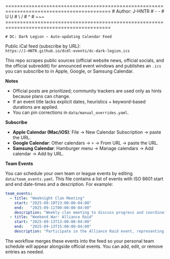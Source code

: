 ==========================================================================================
    # Author: J-HNTR
    # -   -
    # U   U
    # \   / 
    #   ^
    #  ~~~
    ==========================================================================================
    
    # DC: Dark Legion – Auto-updating Calendar Feed

Public iCal feed (subscribe by URL):  
`https://J-HNTR.github.io/dcdl-events/dc-dark-legion.ics`

This repo scrapes public sources (official website news, official socials, and the official subreddit)
for announced event windows and publishes an `.ics` you can subscribe to in Apple, Google, or Samsung Calendar.

**Notes**
- Official posts are prioritized; community trackers are used only as hints because plans can change.
- If an event title lacks explicit dates, heuristics + keyword-based durations are applied.
- You can pin corrections in `data/manual_overrides.yaml`.

**Subscribe**
- **Apple Calendar (Mac/iOS)**: File → New Calendar Subscription → paste the URL.
- **Google Calendar**: Other calendars → `+` → From URL → paste the URL.
- **Samsung Calendar**: Hamburger menu → Manage calendars → Add calendar → Add by URL.

**Team Events**

You can schedule your own team or league events by editing `data/team_events.yaml`. This file contains a list of events with ISO 8601 start and end date-times and a description. For example:

```yaml
team_events:
  - title: "Weeknight Clan Meeting"
    start: "2025-09-10T23:00:00-04:00"
    end:   "2025-09-11T00:00:00-04:00"
    description: "Weekly clan meeting to discuss progress and coordinate events for [LUV] ILoveMyGrandma league."
  - title: "Weekend War: Alliance Raid"
    start: "2025-09-13T13:00:00-04:00"
    end:   "2025-09-13T15:00:00-04:00"
    description: "Participate in the Alliance Raid event, representing [LUV] ILoveMyGrandma."
```

The workflow merges these events into the feed so your personal team schedule will appear alongside official events. You can add, edit, or remove entries as needed.

